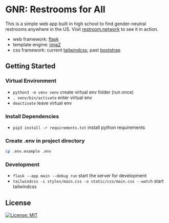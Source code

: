 # GNR: Restrooms for All

This is a simple web app built in high school to find gender-neutral restrooms anywhere in the US. Visit [restroom.network](https://restroom.network) to see it in action.

- web framework: [flask](https://flask.palletsprojects.com/en/2.2.x)
- template engine: [jinja2](https://jinja.palletsprojects.com/en/3.1.x)
- css framework: current [tailwindcss](https://tailwindcss.com); past [bootstrap](https://getbootstrap.com)

## Getting Started

### Virtual Environment

- `python3 -m venv venv` create virtual env folder (run once)
- `. venv/bin/activate` enter virtual env
- `deactivate` leave virtual env

### Install Dependencies

- `pip3 install -r requirements.txt` install python requirements

### Create .env in project directory

```zsh
cp .env.example .env
```

### Development

- `flask --app main --debug run` start the server for development
- `tailwindcss -i styles/main.css -o static/css/main.css --watch` start tailwindcss

## License

[![License: MIT](https://img.shields.io/badge/License-MIT-yellow.svg)](https://opensource.org/licenses/MIT)
